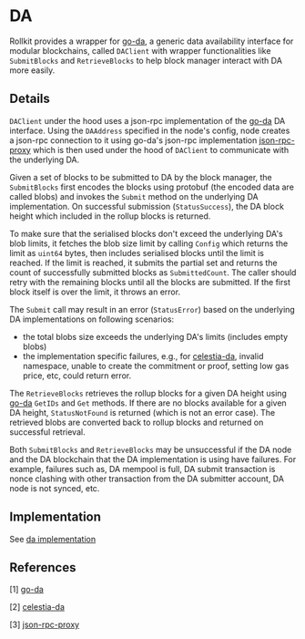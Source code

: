 # DA

Rollkit provides a wrapper for [go-da][go-da], a generic data availability interface for modular blockchains, called `DAClient` with wrapper functionalities like `SubmitBlocks` and `RetrieveBlocks` to help block manager interact with DA more easily.

## Details

`DAClient` under the hood uses a json-rpc implementation of the [go-da][go-da] DA interface. Using the `DAAddress` specified in the node's config, node creates a json-rpc connection to it using go-da's json-rpc implementation [json-rpc-proxy][json-rpc-proxy] which is then used under the hood of `DAClient` to communicate with the underlying DA.

Given a set of blocks to be submitted to DA by the block manager, the `SubmitBlocks` first encodes the blocks using protobuf (the encoded data are called blobs) and invokes the `Submit` method on the underlying DA implementation. On successful submission (`StatusSuccess`), the DA block height which included in the rollup blocks is returned.

To make sure that the serialised blocks don't exceed the underlying DA's blob limits, it fetches the blob size limit by calling `Config` which returns the limit as `uint64` bytes, then includes serialised blocks until the limit is reached. If the limit is reached, it submits the partial set and returns the count of successfully submitted blocks as `SubmittedCount`. The caller should retry with the remaining blocks until all the blocks are submitted. If the first block itself is over the limit, it throws an error.

The `Submit` call may result in an error (`StatusError`) based on the underlying DA implementations on following scenarios:

* the total blobs size exceeds the underlying DA's limits (includes empty blobs)
* the implementation specific failures, e.g., for [celestia-da][celestia-da], invalid namespace, unable to create the commitment or proof, setting low gas price, etc, could return error.

The `RetrieveBlocks` retrieves the rollup blocks for a given DA height using [go-da][go-da] `GetIDs` and `Get` methods. If there are no blocks available for a given DA height, `StatusNotFound` is returned (which is not an error case). The retrieved blobs are converted back to rollup blocks and returned on successful retrieval.

Both `SubmitBlocks` and `RetrieveBlocks` may be unsuccessful if the DA node and the DA blockchain that the DA implementation is using have failures. For example, failures such as, DA mempool is full, DA submit transaction is nonce clashing with other transaction from the DA submitter account, DA node is not synced, etc.

## Implementation

See [da implementation]

## References

[1] [go-da][go-da]

[2] [celestia-da][celestia-da]

[3] [json-rpc-proxy][json-rpc-proxy]

[da implementation]: https://github.com/rollkit/rollkit/blob/main/da/da.go
[go-da]: https://github.com/rollkit/go-da
[celestia-da]: https://github.com/rollkit/celestia-da
[json-rpc-proxy]: https://github.com/rollkit/go-da/tree/main/proxy
